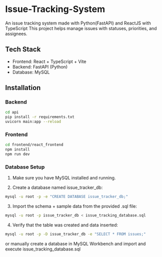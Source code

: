 # Issue-Tracking-System
An issue tracking system made with Python(FastAPI) and ReactJS with TypeScript
This project helps manage issues with statuses, priorities, and assignees.

## Tech Stack
- Frontend: React + TypeScript + Vite  
- Backend: FastAPI (Python)  
- Database: MySQL  

## Installation

### Backend
```bash
cd api
pip install -r requirements.txt
uvicorn main:app --reload
```
### Frontend
```bash
cd frontend/react_frontend
npm install
npm run dev
```
### Database Setup

1. Make sure you have MySQL installed and running.

2. Create a database named issue_tracker_db:
```bash
mysql -u root -p -e "CREATE DATABASE issue_tracker_db;"
```

3. Import the schema + sample data from the provided .sql file:
```bash
mysql -u root -p issue_tracker_db < issue_tracking_database.sql
```

4. Verify that the table was created and data inserted:
```bash
mysql -u root -p -D issue_tracker_db -e "SELECT * FROM issues;"
```
or manually create a database in MySQL Workbench and import and execute issue_tracking_database.sql